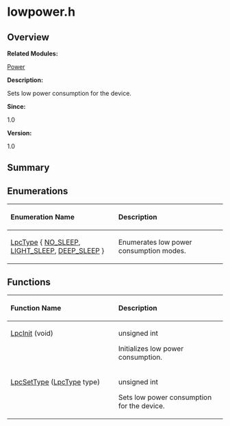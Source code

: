 # lowpower.h<a name="EN-US_TOPIC_0000001055515020"></a>

## **Overview**<a name="section1869520665191849"></a>

**Related Modules:**

[Power](power.md)

**Description:**

Sets low power consumption for the device. 

**Since:**

1.0

**Version:**

1.0

## **Summary**<a name="section169206093191849"></a>

## Enumerations<a name="enum-members"></a>

<a name="table676306712191849"></a>
<table><thead align="left"><tr id="row1475797647191849"><th class="cellrowborder" valign="top" width="50%" id="mcps1.1.3.1.1"><p id="p275506765191849"><a name="p275506765191849"></a><a name="p275506765191849"></a>Enumeration Name</p>
</th>
<th class="cellrowborder" valign="top" width="50%" id="mcps1.1.3.1.2"><p id="p1430326347191849"><a name="p1430326347191849"></a><a name="p1430326347191849"></a>Description</p>
</th>
</tr>
</thead>
<tbody><tr id="row1765382937191849"><td class="cellrowborder" valign="top" width="50%" headers="mcps1.1.3.1.1 "><p id="p272459864191849"><a name="p272459864191849"></a><a name="p272459864191849"></a><a href="power.md#gaa6139ca73fa81742134fe74345ccb748">LpcType</a> { <a href="power.md#ggaa6139ca73fa81742134fe74345ccb748a79dbeab2cc1e9d820df3b261984ffdf9">NO_SLEEP</a>, <a href="power.md#ggaa6139ca73fa81742134fe74345ccb748a84d5857ff1535c751c3b15fea913ae40">LIGHT_SLEEP</a>, <a href="power.md#ggaa6139ca73fa81742134fe74345ccb748a3c282494db59c58249a6b608e20050bf">DEEP_SLEEP</a> }</p>
</td>
<td class="cellrowborder" valign="top" width="50%" headers="mcps1.1.3.1.2 "><p id="p1443940612191849"><a name="p1443940612191849"></a><a name="p1443940612191849"></a>Enumerates low power consumption modes. </p>
</td>
</tr>
</tbody>
</table>

## Functions<a name="func-members"></a>

<a name="table1310274830191849"></a>
<table><thead align="left"><tr id="row1022035574191849"><th class="cellrowborder" valign="top" width="50%" id="mcps1.1.3.1.1"><p id="p647657277191849"><a name="p647657277191849"></a><a name="p647657277191849"></a>Function Name</p>
</th>
<th class="cellrowborder" valign="top" width="50%" id="mcps1.1.3.1.2"><p id="p1341006982191849"><a name="p1341006982191849"></a><a name="p1341006982191849"></a>Description</p>
</th>
</tr>
</thead>
<tbody><tr id="row1027022897191849"><td class="cellrowborder" valign="top" width="50%" headers="mcps1.1.3.1.1 "><p id="p2106300157191849"><a name="p2106300157191849"></a><a name="p2106300157191849"></a><a href="power.md#gac4363d7384c17fd7dcc0b70b432ca750">LpcInit</a> (void)</p>
</td>
<td class="cellrowborder" valign="top" width="50%" headers="mcps1.1.3.1.2 "><p id="p2074763651191849"><a name="p2074763651191849"></a><a name="p2074763651191849"></a>unsigned int </p>
<p id="p1570402203191849"><a name="p1570402203191849"></a><a name="p1570402203191849"></a>Initializes low power consumption. </p>
</td>
</tr>
<tr id="row435349728191849"><td class="cellrowborder" valign="top" width="50%" headers="mcps1.1.3.1.1 "><p id="p1130333949191849"><a name="p1130333949191849"></a><a name="p1130333949191849"></a><a href="power.md#ga6a7b9016d6742e82a044369b3f960554">LpcSetType</a> (<a href="power.md#gaa6139ca73fa81742134fe74345ccb748">LpcType</a> type)</p>
</td>
<td class="cellrowborder" valign="top" width="50%" headers="mcps1.1.3.1.2 "><p id="p37707211191849"><a name="p37707211191849"></a><a name="p37707211191849"></a>unsigned int </p>
<p id="p1762275115191849"><a name="p1762275115191849"></a><a name="p1762275115191849"></a>Sets low power consumption for the device. </p>
</td>
</tr>
</tbody>
</table>

